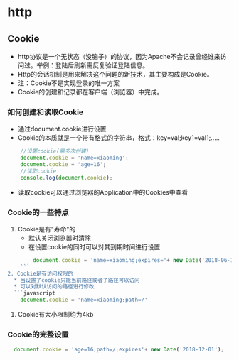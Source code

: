 http
====

Cookie
------

-	http协议是一个无状态（没脑子）的协议，因为Apache不会记录曾经谁来访问过。举例：登陆后刷新需反复验证登陆信息。
-	Http的会话机制是用来解决这个问题的新技术，其主要构成是Cookie。
-	注：Cookie不是实现登录的唯一方案
-	Cookie的创建和记录都在客户端（浏览器）中完成。

### 如何创建和读取Cookie

-	通过document.cookie进行设置
-	Cookie的本质就是一个带有格式的字符串，格式：key=val;key1=val1;.....

```javascript
    //设置cookie(需多次创建)
    document.cookie = 'name=xiaoming';
    document.cookie = 'age=16';
    //读取cookie
    console.log(document.cookie);
```

-	读取cookie可以通过浏览器的Application中的Cookies中查看

### Cookie的一些特点

1.	Cookie是有"寿命"的
	-	默认关闭浏览器时清除
	-	在设置cookie的同时可以对其到期时间进行设置

```javascript
		document.cookie = 'name=xiaoming;expires='+ new Date('2018-06-10');
	```
2. Cookie是有访问权限的
  * 当设置了cookie只能当前路径或者子路径可以访问
  * 可以对默认访问的路径进行修改
  ```javascript
    document.cookie = 'name=xiaoming;path=/'
```

1.	Cookie有大小限制约为4kb

### Cookie的完整设置

```javascript
  document.cookie = 'age=16;path=/;expires'+ new Date('2018-12-01');
```
